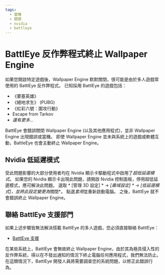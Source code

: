 ```yaml
---
tags:
  - 當機
  - 關閉
  - nvidia
  - battleye
---
```


# BattlEye 反作弊程式終止 Wallpaper Engine
如果您開啟特定遊戲後，Wallpaper Engine 默默關閉，很可能是由於多人遊戲常使用的 BattlEye 反作弊程式。 已知採用 BattlEye 的遊戲包括：

* 《要塞英雄》
* 《絕地求生》 (PUBG)
* 《虹彩六號：圍攻行動》
* Escape from Tarkov
* *還有更多…*

BattlEye 會錯誤關閉 Wallpaper Engine (以及其他應用程式)，並非 Wallpaper Engine 出現錯誤或當機。 即使 Wallpaper Engine 並未與系統上的遊戲或軟體互動，BattleEye 也會主動終止 Wallpaper Engine。

## Nvidia 低延遲模式
受此問題影響的大部分使用者均在 Nvidia 顯示卡驅動程式中啟用了*超低延遲模式*。 如果您的 Nvidia 顯示卡出現此問題，請開啟 Nvidia 控制面板，停用超低延遲模式，應可解決此問題。 選取 * [管理 3D 設定] * -> *[廣域設定] * -> *[低延遲模式]*，並將此設定變更為*關閉*。 點選*套用*並重新啟動電腦。 之後，BattlEye 就不會錯誤終止 Wallpaper Engine。

## 聯絡 BattlEye 支援部門
如果上述步驟皆無法解決搭載 BattlEye 的多人遊戲，您必須直接聯絡 BattlEye：

* [BattlEye 支援](https://www.battleye.com/contact/)

在某些系統上，BattlEye 會無故終止 Wallpaper Engine，由於其為極具侵入性的反作弊系統，得以在不發出通知的情況下終止電腦任何應用程式，我們無法防止。 在這類情況下，BattlEye 開發人員將需要調查您的系統問題，以修正此錯誤行為。
